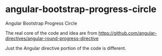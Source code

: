 angular-bootstrap-progress-circle
=================================

Angular Bootstrap Progress Circle

The real core of the code and idea are from https://github.com/angular-directives/angular-round-progress-directive

Just the Angular directive portion of the code is different.
